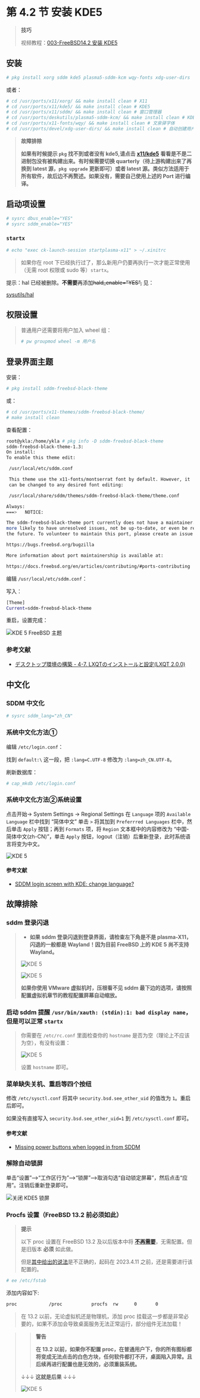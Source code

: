 # 第 4.2 节 安装 KDE5

>**技巧**
>
> 视频教程：[003-FreeBSD14.2 安装 KDE5](https://www.bilibili.com/video/BV13ji2YLELM)

## 安装

```sh
# pkg install xorg sddm kde5 plasma5-sddm-kcm wqy-fonts xdg-user-dirs
```

或者：

```sh
# cd /usr/ports/x11/xorg/ && make install clean # X11
# cd /usr/ports/x11/kde5/ && make install clean # KDE5
# cd /usr/ports/x11/sddm/ && make install clean # 窗口管理器
# cd /usr/ports/deskutils/plasma5-sddm-kcm/ && make install clean # KDE 管理 SDDM 的模块
# cd /usr/ports/x11-fonts/wqy/ && make install clean # 文泉驿字体
# cd /usr/ports/devel/xdg-user-dirs/ && make install clean # 自动创建用户目录的工具
```


> **故障排除**
>
> **如果有时候提示 `pkg` 找不到或者没有 kde5,请点击** [**x11/kde5**](https://www.freshports.org/x11/kde5) **看看是不是二进制包没有被构建出来。有时候需要切换 quarterly（待上游构建出来了再换到 latest 源，`pkg upgrade` 更新即可）或者 latest 源。类似方法适用于所有软件，故后边不再赘述。如果没有，需要自己使用上述的 Port 进行编译。**

## 启动项设置

```sh
# sysrc dbus_enable="YES"
# sysrc sddm_enable="YES"
```

### `startx`

```sh
# echo "exec ck-launch-session startplasma-x11" > ~/.xinitrc
```

> 如果你在 root 下已经执行过了，那么新用户仍要再执行一次才能正常使用（无需 root 权限或 sudo 等）`startx`。

提示：hal 已经被删除。**不需要**再添加~~hald_enable="YES",~~ 见：

[sysutils/hal](https://www.freshports.org/sysutils/hal)

## 权限设置

> 普通用户还需要将用户加入 wheel 组：
>
> ```sh
> # pw groupmod wheel -m 用户名
> ```

## 登录界面主题

安装：

```sh
# pkg install sddm-freebsd-black-theme
```

或：

```sh
# cd /usr/ports/x11-themes/sddm-freebsd-black-theme/ 
# make install clean
```


查看配置：

```sh
root@ykla:/home/ykla # pkg info -D sddm-freebsd-black-theme
sddm-freebsd-black-theme-1.3:
On install:
To enable this theme edit:

 /usr/local/etc/sddm.conf

 This theme use the x11-fonts/montserrat font by default. However, it
 can be changed to any desired font editing:

 /usr/local/share/sddm/themes/sddm-freebsd-black-theme/theme.conf

Always:
===>   NOTICE:

The sddm-freebsd-black-theme port currently does not have a maintainer. As a result, it is
more likely to have unresolved issues, not be up-to-date, or even be removed in
the future. To volunteer to maintain this port, please create an issue at:

https://bugs.freebsd.org/bugzilla

More information about port maintainership is available at:

https://docs.freebsd.org/en/articles/contributing/#ports-contributing
```

编辑 `/usr/local/etc/sddm.conf`：

写入：

```sh
[Theme]
Current=sddm-freebsd-black-theme
```

重启，设置完成：

 ![KDE 5 FreeBSD 主题](../.gitbook/assets/kde-theme.png)

### 参考文献

- [デスクトップ環境の構築 - 4-7. LXQTのインストールと設定(LXQT 2.0.0)](http://silversack.my.coocan.jp/bsd/fbsd11x_bde-4-7_lxqt.htm)

## 中文化

### SDDM 中文化

```sh
# sysrc sddm_lang="zh_CN"
```

### 系统中文化方法①

编辑 `/etc/login.conf`：

找到 `default:\` 这一段，把 `:lang=C.UTF-8` 修改为 `:lang=zh_CN.UTF-8`。

刷新数据库：

```sh
# cap_mkdb /etc/login.conf
```


### 系统中文化方法②系统设置

点击开始-> System Settings -> Regional Settings 在 `Language` 项的 `Available Language` 栏中找到 “简体中文” 单击 `>` 将其加到 `Preferrred Languages` 栏中，然后单击 `Apply` 按钮；再到 `Formats` 项，将 `Region` 文本框中的内容修改为 “中国-简体中文(zh-CN)”，单击 `Apply` 按钮，logout（注销）后重新登录，此时系统语言将变为中文。




![KDE 5](../.gitbook/assets/sddmcn.png)

#### 参考文献

- [SDDM login screen with KDE: change language?](https://forums.freebsd.org/threads/sddm-login-screen-with-kde-change-language.80535/)


## 故障排除

### sddm 登录闪退

> - **如果 sddm 登录闪退到登录界面，请检查左下角是不是 plasma-X11，闪退的一般都是 Wayland！因为目前 FreeBSD 上的 KDE 5 尚不支持 Wayland。**
>
> ![KDE 5](../.gitbook/assets/Wayland.png)
>
>![KDE 5](../.gitbook/assets/x11.png)
>
> **如果你使用 VMware 虚拟机时，压根看不见 sddm 最下边的选项，请按照配置虚拟机章节的教程配置屏幕自动缩放。**


### 启动 sddm 提醒 `/usr/bin/xauth: (stdin):1: bad display name`，但是可以正常 `startx`

> 你需要在 `/etc/rc.conf` 里面检查你的 `hostname` 是否为空（理论上不应该为空），有没有设置：
>
> ![KDE 5](../.gitbook/assets/errornohostname.png)
>
> 设置 `hostname` 即可。

### 菜单缺失关机、重启等四个按纽


修改 `/etc/sysctl.conf` 将其中 `security.bsd.see_other_uid` 的值改为 `1`。重启后即可。

如果没有直接写入 `security.bsd.see_other_uid=1` 到 `/etc/sysctl.conf` 即可。


#### 参考文献

- [Missing power buttons when logged in from SDDM](https://forums.freebsd.org/threads/missing-power-buttons-when-logged-in-from-sddm.88231/)

### 解除自动锁屏

单击“设置”——>“工作区行为”——>“锁屏”——>取消勾选“自动锁定屏幕”，然后点击“应用”。注销后重新登录即可。


![关闭 KDE5 锁屏](../.gitbook/assets/suoping.png)


### Procfs 设置（FreeBSD 13.2 前必须如此）

> **提示**
>
> 以下 proc 设置在 FreeBSD 13.2 及以后版本中将 **[不再需要](https://reviews.freebsd.org/R9:60af3bb18c6a0b7c3082e69d0bfb1d5f809e342b)**，无需配置。但是旧版本 **必须** 如此做。
>
> 但是[其中给出的说法](https://bugs.freebsd.org/bugzilla/show_bug.cgi?id=269621)是不正确的，起码在 2023.4.11 之前，还是需要进行该配置的。

```sh
# ee /etc/fstab
```

添加内容如下:

```sh
proc            /proc           procfs  rw      0       0
```

> 在 13.2 以前，无论虚拟机还是物理机，添加 proc 挂载这一步都是非常必要的，如果不添加会导致桌面服务无法正常运行，部分组件无法加载！

> > **警告**
> >
> > **在 13.2 以前，如果你不配置 proc，在普通用户下，你的所有图标都将变成无法点击的白色方块，任何软件都打不开，桌面陷入异常。且后续再进行配置也是无效的，必须重装系统。**
>
> ↓↓↓ **这就是后果** ↓↓↓
>
>  ![KDE 5](../.gitbook/assets/witekde.png)